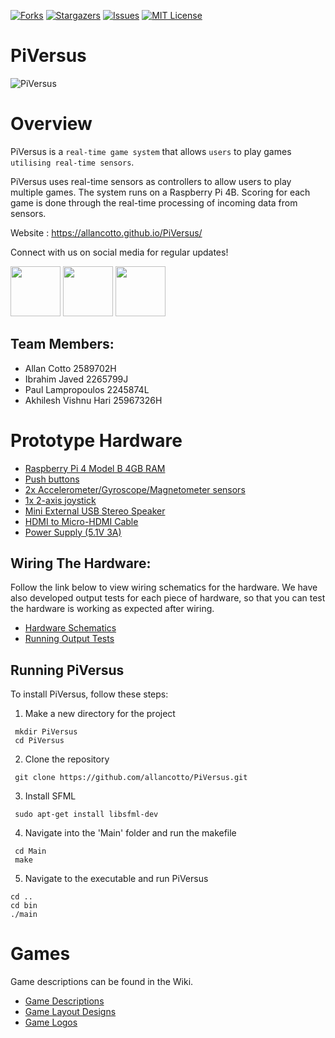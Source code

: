 [![Forks][forks-shield]][forks-url]
[![Stargazers][stars-shield]][stars-url]
[![Issues][issues-shield]][issues-url]
[![MIT License][license-shield]][license-url]


<!-- MARKDOWN LINKS & IMAGES -->
<!-- https://www.markdownguide.org/basic-syntax/#reference-style-links -->
[forks-shield]: https://img.shields.io/github/forks/allancotto/PiVersus
[forks-url]: https://github.com/allancotto/PiVersus/network/members
[stars-shield]: https://img.shields.io/github/stars/allancotto/PiVersus
[stars-url]: https://github.com/allancotto/PiVersus/stargazers
[issues-shield]: https://img.shields.io/github/issues/allancotto/PiVersus
[issues-url]: https://github.com/allancotto/PiVersus/issues
[license-shield]: https://img.shields.io/github/license/allancotto/PiVersus
[license-url]: https://github.com/allancotto/PiVersus/blob/main/LICENSE



# PiVersus

![PiVersus](https://user-images.githubusercontent.com/35377323/115171986-31849380-a0bc-11eb-97fe-7317b7379ac3.gif)


# Overview

PiVersus is a `real-time game system` that allows `users` to play games `utilising real-time sensors`.

PiVersus uses real-time sensors as controllers to allow users to play multiple games. 
The system runs on a Raspberry Pi 4B. Scoring for each game is done through the real-time
processing of incoming data from sensors.

Website : https://allancotto.github.io/PiVersus/

Connect with us on social media for regular updates!

[<img src=https://edent.github.io/SuperTinyIcons/images/svg/facebook.svg width=80>](https://www.facebook.com/piversusgame)
[<img src=https://edent.github.io/SuperTinyIcons/images/svg/instagram.svg width=80>](https://www.instagram.com/pi_versus/)
[<img src=https://edent.github.io/SuperTinyIcons/images/svg/youtube.svg width=80>](https://www.youtube.com/channel/UCxI0JWJ07GGeQGmsw30Y7qQ)

## Team Members:
* Allan Cotto 2589702H
* Ibrahim Javed 2265799J
* Paul Lampropoulos 2245874L
* Akhilesh Vishnu Hari 25967326H


# Prototype Hardware
* [Raspberry Pi 4 Model B 4GB RAM](https://thepihut.com/products/raspberry-pi-4-model-b)
* [Push buttons](https://www.ebay.co.uk/itm/154400487760)
* [2x Accelerometer/Gyroscope/Magnetometer sensors](https://thepihut.com/products/adafruit-precision-nxp-9-dof-breakout-board-ada3463?variant=12364068519998)
* [1x 2-axis joystick](https://www.parallax.com/product/2-axis-joystick/)
* [Mini External USB Stereo Speaker](https://thepihut.com/products/mini-external-usb-stereo-speaker?variant=31955934801)
* [HDMI to Micro-HDMI Cable](https://thepihut.com/products/micro-hdmi-to-standard-hdmi-a-cable?variant=31597425033278) 
* [Power Supply (5.1V 3A)](https://thepihut.com/products/raspberry-pi-psu-uk?variant=20064004505662)


## Wiring The Hardware:

Follow the link below to view wiring schematics for the hardware. We have also developed output tests
for each piece of hardware, so that you can test the hardware is working as expected after wiring. 

* [Hardware Schematics](https://github.com/allancotto/PiVersus/wiki/Wiring-Diagrams)
* [Running Output Tests](https://github.com/allancotto/PiVersus/wiki/Running-Hardware-Output-Tests)



## Running PiVersus

To install PiVersus, follow these steps:


1. Make a new directory for the project
```
 mkdir PiVersus
 cd PiVersus
```


2. Clone the repository 
```
 git clone https://github.com/allancotto/PiVersus.git
```


3. Install SFML 
```
 sudo apt-get install libsfml-dev
```

4. Navigate into the 'Main' folder and run the makefile
```
 cd Main
 make
```

5. Navigate to the executable and run PiVersus

```
cd ..
cd bin
./main
```


# Games
Game descriptions can be found in the Wiki.

* [Game Descriptions](https://github.com/allancotto/PiVersus/wiki/Game-Descriptions)
* [Game Layout Designs](https://github.com/allancotto/PiVersus/wiki/Game-Layout-Designs)
* [Game Logos](https://github.com/allancotto/PiVersus/wiki/Game-Logos)







<!-- MARKDOWN LINKS & IMAGES -->
<!-- https://www.markdownguide.org/basic-syntax/#reference-style-links -->
[forks-shield]: https://img.shields.io/github/forks/allancotto/PiVersus
[forks-url]: https://github.com/allancotto/PiVersus/network/members
[stars-shield]: https://img.shields.io/github/stars/allancotto/PiVersus
[stars-url]: https://github.com/allancotto/PiVersus/stargazers
[issues-shield]: https://img.shields.io/github/issues/allancotto/PiVersus
[issues-url]: https://github.com/allancotto/PiVersus/issues
[license-shield]: https://img.shields.io/github/license/allancotto/PiVersus
[license-url]: https://github.com/allancotto/PiVersus/blob/main/LICENSE

